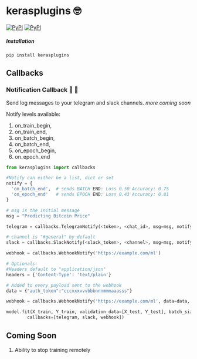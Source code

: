 # kerasplugins 🤓
[![PyPI](https://img.shields.io/pypi/v/kerasplugins.svg)]()
[![PyPI](https://img.shields.io/pypi/l/kerasplugins.svg)]()

##### Installation
```
pip install kerasplugins
```

## Callbacks
### Notification Callback 📮 💬
Send log messages to your telegram and slack channels. *more coming soon*

Notify levels available:
1) on_train_begin,
2) on_train_end,
3) on_batch_begin,
4) on_batch_end,
5) on_epoch_begin,
6) on_epoch_end


```python
from kerasplugins import callbacks

#Notify can either be a list, dict or set
notify = { 
  'on_batch_end',  # sends BATCH END: Loss 0.50 Accuracy: 0.75
  'on_epoch_end'   # sends EPOCH END: Loss 0.43 Accuracy: 0.81
}

# msg is the initial message
msg = "Predicting Bitcoin Price"

telegram = callbacks.TelegramNotify(<token>, <chat_id>, msg=msg, notify=notify)

# channel is "#general" by default
slack = callbacks.SlackNotify(<slack_token>, <channel>, msg=msg, notify=notify)

webhook = callbacks.WebhookNotify('https://example.com/ml')

# Optionals:
#Headers default to "application/json"
headers = {'Content-Type': 'text/plain'}

# Added to every payload sent to the webhook
data = {"auth_token":"cccxxxvvvbbbnnnmmmaaasss"}

webhook = callbacks.WebhookNotify('https://example.com/ml', data=data, headers=headers)

model.fit(X_train, Y_train, validation_data=[X_test, Y_test], batch_size=256, epochs=10,
        callbacks=[telegram, slack, webhook])
```

## Coming Soon
1) Ability to stop training remotely
